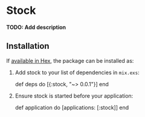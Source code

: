 # Stock

**TODO: Add description**

## Installation

If [available in Hex](https://hex.pm/docs/publish), the package can be installed as:

  1. Add stock to your list of dependencies in `mix.exs`:

        def deps do
          [{:stock, "~> 0.0.1"}]
        end

  2. Ensure stock is started before your application:

        def application do
          [applications: [:stock]]
        end

